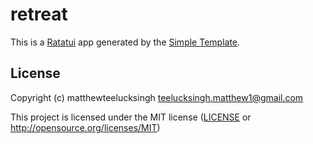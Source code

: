 # retreat

This is a [Ratatui] app generated by the [Simple Template].

[Ratatui]: https://ratatui.rs
[Simple Template]: https://github.com/ratatui/templates/tree/main/simple

## License

Copyright (c) matthewteelucksingh <teelucksingh.matthew1@gmail.com>

This project is licensed under the MIT license ([LICENSE] or <http://opensource.org/licenses/MIT>)

[LICENSE]: ./LICENSE
